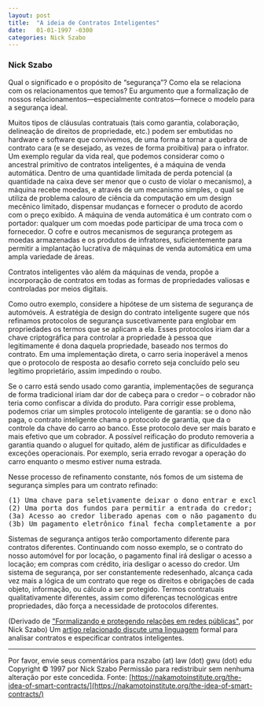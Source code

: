 ```yaml
---
layout: post
title:  "A ideia de Contratos Inteligentes"
date:   01-01-1997 -0300
categories: Nick Szabo
---
```

### Nick Szabo  




Qual o significado e o propósito de “segurança”? Como ela se relaciona com os relacionamentos que temos? Eu argumento que a formalização de nossos relacionamentos—especialmente contratos—fornece o modelo para a segurança ideal.

Muitos tipos de cláusulas contratuais (tais como garantia, colaboração, delineação de direitos de propriedade, etc.) podem ser embutidas no hardware e software que convivemos, de uma forma a tornar a quebra de contrato cara (e se desejado, as vezes de forma proibitiva) para o infrator. Um exemplo regular da vida real, que podemos considerar como o ancestral primitivo de contratos inteligentes, é a máquina de venda automática. Dentro de uma quantidade limitada de perda potencial (a quantidade na caixa deve ser menor que o custo de violar o mecanismo), a máquina recebe moedas, e através de um mecanismo simples, o qual se utiliza de problema calouro de ciência da computação em um design mecênico limitado, dispensar mudanças e fornecer o produto de acordo com o preço exibido. A máquina de venda automática é um contrato com o portador: qualquer um com moedas pode participar de uma troca com o fornecedor. O cofre e outros mecanismos de segurança protegem as moedas armazenadas e os produtos de infratores, suficientemente para permitir a implantação lucrativa de máquinas de venda automática em uma ampla variedade de áreas.

Contratos inteligentes vão além da máquinas de venda, propõe a incorporação de contratos em todas as formas de propriedades valiosas e controladas por meios digitais.

Como outro exemplo, considere a hipótese de um sistema de segurança de automóveis. A estratégia de design do contrato inteligente sugere que nós refinamos protocolos de segurança suscetivamente para englobar em propriedades os termos que se aplicam a ela. Esses protocolos iriam dar a chave criptográfica para controlar a propriedade à pessoa que legitimamente é dona daquela propriedade, baseado nos termos do contrato. Em uma implementação direta, o carro seria inoperável a menos que o protocolo de resposta ao desafio correto seja concluído pelo seu legítimo proprietário, assim impedindo o roubo.

Se o carro está sendo usado como garantia, implementações de segurança de forma tradicional iriam dar dor de cabeça para o credor – o cobrador não teria como confiscar a dívida do produto. Para corrigir esse problema, podemos criar um simples protocolo inteligente de garantia: se o dono não paga, o contrato inteligente chama o protocolo de garantia, que da o controle da chave do carro ao banco. Esse protocolo deve ser mais barato e mais efetivo que um cobrador. A possível reificação do produto removeria a garantia quando o aluguel for quitado, além de justificar as dificuldades e exceções operacionais. Por exemplo, seria errado revogar a operação do carro enquanto o mesmo estiver numa estrada.

Nesse processo de refinamento constante, nós fomos de um sistema de segurança simples para um contrato refinado:

<pre>(1) Uma chave para seletivamente deixar o dono entrar e excluir terceiros;
(2) Uma porta dos fundos para permitir a entrada do credor;
(3a) Acesso ao credor liberado apenas com o não pagamento durante um certo período de tempo; e
(3b) Um pagamento eletrônico final fecha completamente a porta dos fundos. 
</pre>

Sistemas de segurança antigos terão comportamento diferente para contratos diferentes. Continuando com nosso exemplo, se o contrato do nosso automóvel for por locação, o pagamento final irá desligar o acesso a locação; em compras com crédito, iria desligar o acesso do credor. Um sistema de segurança, por ser constantemente redesenhado, alcança cada vez mais a lógica de um contrato que rege os direitos e obrigações de cada objeto, informação, ou cálculo a ser protegido. Termos contratuais qualitativamente diferentes, assim como diferenças tecnológicas entre propriedades, dão força a necessidade de protocolos diferentes.

(Derivado de ["Formalizando e protegendo relações em redes públicas"](/formalizing-securing-relationships/), por Nick Szabo) Um [artigo relacionado discute uma linguagem](/contract-language/) formal para analisar contratos e especificar contratos inteligentes.

* * *

Por favor, envie seus comentários para nszabo (at) law (dot) gwu (dot) edu Copyright © 1997 por Nick Szabo Permissão para redistribuir sem nenhuma alteração por este concedida. Fonte: [https://nakamotoinstitute.org/the-idea-of-smart-contracts/](https://nakamotoinstitute.org/the-idea-of-smart-contracts/)